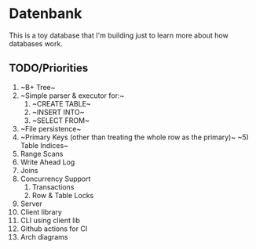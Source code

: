 # Datenbank

This is a toy database that I'm building just to learn more about how databases work.

## TODO/Priorities

1) ~B+ Tree~
2) ~Simple parser & executor for:~
    1) ~CREATE TABLE~
    2) ~INSERT INTO~
    3) ~SELECT FROM~
3) ~File persistence~
4) ~Primary Keys (other than treating the whole row as the primary)~
~5) Table Indices~
6) Range Scans
7) Write Ahead Log
8) Joins
9) Concurrency Support
    1) Transactions
    2) Row & Table Locks
10) Server
11) Client library
12) CLI using client lib
13) Github actions for CI
14) Arch diagrams

